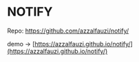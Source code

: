 # NOTIFY
Repo: https://github.com/azzalfauzi/notify/

demo → [https://azzalfauzi.github.io/notify/](https://azzalfauzi.github.io/notify/)

